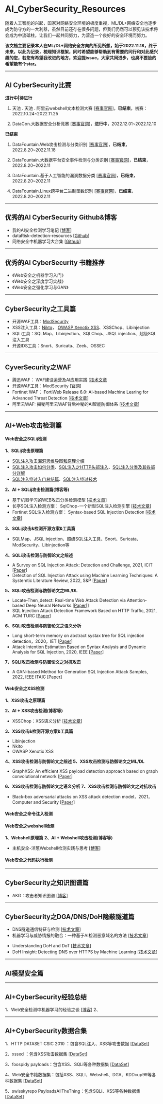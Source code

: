 # AI_CyberSecurity_Resources
随着人工智能的兴起，国家对网络安全环境的极度重视，ML/DL+网络安全也逐步成为防守方的一大利器，虽然目前还存在很多问题，但我们仍然可以预见该技术将会成为中流砥柱，让我们一起共同努力，为营造一个良好的安全环境而努力。  

**该文档主要记录本人在ML/DL+网络安全方向的所见所想，始于2022.11.18，终于未来，以此为记录，梳理知识框架，同时希望能够帮助到有需要的同行和对此感兴趣的您，若您有希望我改进的地方，欢迎提issue，大家共同进步，也臭不要脸的希望能有个star。**

---

## AI CyberSecurity比赛
**进行中|待进行**

1. 天池 . 天池 . 阿里云webshell文本检测大赛 [[赛事官网](https://tianchi.aliyun.com/competition/entrance/532035/introduction)]，**已结束**，初赛：2022.10.24~2022.11.25

2. DataCon.大数据安全分析竞赛 [[赛事官网](https://datacon.qianxin.com/datacon2022)]，**进行中**，2022.12.01~2022.12.10

**已结束**

1. DataFountain.Web攻击检测与分类识别 [[赛事官网](https://www.datafountain.cn/competitions/596)]，**已结束**， 2022.8.20~2022.11.18

2. DataFountain.大数据平台安全事件检测与分类识别 [[赛事官网](https://www.datafountain.cn/competitions/595)]，**已结束**，2022.8.20~2022.11
3. DataFountain.基于人工智能的漏洞数据分类 [[赛事官网](https://www.datafountain.cn/competitions/594)]，**已结束**，2022.8.20~2022.11
4. DataFountain.Linux跨平台二进制函数识别 [[赛事官网](https://www.datafountain.cn/competitions/593)]，**已结束**，2022.8.20~2022.11

---

## 优秀的AI CyberSecurity Github&博客
* 我的AI安全检测学习笔记 [[博客](https://4o4notfound.org/index.php/archives/127/)]
* dataRisk-detection-resources [[Github](https://github.com/LiaoWenzhe/dataRisk-detection-resources/blob/main/README_zh-CN.md)] 
* 网络安全中机器学习大合集 [[Github](https://github.com/jivoi/awesome-ml-for-cybersecurity/blob/master/README_ch.md)]

---

## 优秀的AI CyberSecurity 书籍推荐
* 《Web安全之机器学习入门》
* 《Web安全之深度学习实战》
* 《Web安全之强化学习与GAN》

---

## CyberSecurity之工具篇
* 开源WAF工具：[ModSecurity](http://www.modsecurity.cn/)
* XSS注入工具：[Nikto](https://github.com/sullo/nikto)，	[OWASP Xenotix XSS](https://github.com/ajinabraham/OWASP-Xenotix-XSS-Exploit-Framework)、XSSChop、Libinjection
* SQLi工具：SQLMap、Libinjection、SQLChop、JSQL injection、超级SQL注入工具
* 开源IDS工具：Snort、Suricata、Zeek、OSSEC

---

## CyverSecurity之WAF
* 腾迅WAF： WAF建设运营及AI应用实践 [[技术文章](https://security.tencent.com/index.php/blog/msg/145)
* 开源WAF工具：ModSecurity [[官网](http://www.modsecurity.cn/)]
* Fortinet WAF： FortiWeb Release 6.0: AI-based Machine Learing for Advanced Threat Detection [[技术文章](https://www.fortinet.com/blog/business-and-technology/fortiweb-release-6-0--ai-based-machine-learning-for-advanced-thr)]
* 阿里云WAF: 揭秘阿里云WAF背后神秘的AI智能防御体系 [[技术文章](https://developer.aliyun.com/article/723263?spm=a2c6h.14164896.0.0.7cc13a49u3CTps)]

---

## AI+Web攻击检测篇
#### Web安全之SQLij检测
**1、SQLij攻击原理篇**
* [SQL注入攻击漏洞思维导图和原理介绍](https://blog.csdn.net/sycamorelg/article/details/125148706?spm=1001.2014.3001.5502)
* [SQL注入攻击如何分类](https://www.jianshu.com/p/52f4a371c8b7)、[SQL注入之HTTP头部注入](https://blog.csdn.net/qq_52072846/article/details/123006267)、[SQL注入分类及其各部分详解](https://www.cnblogs.com/sunny11/p/14402679.html#_label3)
* [SQL注入绕过入门总结篇](https://www.freebuf.com/articles/web/281586.html)、[SQL注入绕过技术](https://blog.csdn.net/Likhaooo/article/details/122746954)

**2、AI + SQLij攻击检测篇(博客等)**

* 基于机器学习的WEB攻击分类检测模型 [[技术文章]( https://www.freebuf.com/news/184687.html)]
* 长亭SQL注入检测方案： SqlChop-一个新型SQL注入检测引擎 [[技术文章](https://blog.chaitin.cn/sqlchop-the-sqli-detection-engine/)]
* Fortinet SQL注入检测方案： Syntax-based SQL Injection Detection [[技术文章](https://help.fortinet.com/fweb/580/Content/FortiWeb/fortiweb-admin/syntaxbased_sqli_detect.htm#syntax-sqli-detect-builtin-template)]

**3、SQLij攻击&检测开源方案&工具篇**

* SQLMap、JSQL injection、超级SQL注入工具、Snort、Suricata、ModSecurity、Libinjection等

**4、SQLi攻击检测与防御论文之综述**

* A Survey on SQL Injection Attack: Detection and Challenge, 2021, ICIT [[Paper](https://ieeexplore.ieee.org/document/9491117)]
* Detection of SQL Injection Attack using Machine Learning Techniques: A Systemtic Literature Review, 2022, S&P [[Paper](https://www.mdpi.com/2624-800X/2/4/39/pdf)]

**5、SQLi攻击检测与防御论文之ML/DL**

* Locate-Then_detect: Real-time Web Attack Detection via Attention-based Deep Neural Networks [[Paper](https://www.ijcai.org/Proceedings/2019/0656.pdf)]]
* SQL Injection Attack Detection Framework Based on HTTP Traffic, 2021, ACM TURC [[Paper](https://dl.acm.org/doi/abs/10.1145/3472634.3474068)]

**6、SQLi攻击检测与防御论文之语义分析**

* Long short-term memory on abstract systax tree for SQL injection detection，2020，IET [[Paper](https://ietresearch.onlinelibrary.wiley.com/doi/10.1049/sfw2.12018)]
* Attack Intention Estimation Based on Syntax Analysis and Dynamic Analysis for SQL Injection, 2020, IEEE [[Paper](https://ieeexplore.ieee.org/abstract/document/9202752)]

**7、SQLi攻击检测与防御论文之对抗攻击**

* A GAN-based Method for Generation SQL Injection Attack Samples, 2022, IEEE ITAIC [[Paper](https://ieeexplore.ieee.org/document/9836726)]

#### Web安全之XSS检测
**1、XSS攻击之原理篇**

**2、AI + XSS攻击检测(博客等)**

* XSSChop：XSS语义分析 [[技术文章](https://blog.51cto.com/u_15127693/4117204)]

**3、XSS攻击&检测开源方案&工具篇**

* Libinjection
* Nkito
* OWASP Xenotix XSS

**4、XSS攻击检测与防御论文之综述**
**5、XSS攻击检测与防御论文之ML/DL**
* GraphXSS: An efficient XSS payload detection approach based on graph convolutional network [[Paper](https://dl.acm.org/doi/10.1016/j.cose.2021.102597)] 

**6、XSS攻击检测与防御论文之语义分析**
**7、XSS攻击检测与防御论文之对抗攻击**
* Black-box adversarial attacks on XSS attack detection model，2021，Computer and Security [[Paper](https://dl.acm.org/doi/10.1016/j.cose.2021.102554)]

#### Web安全之命令注入检测

#### Web安全之webshell检测
**1、Webshell原理篇**
**2、AI + Webshell攻击检测(博客等)**
* 主机安全-洋葱Webshell检测实践与思考 [[博客](https://security.tencent.com/index.php/blog/msg/152)]

#### Web安全之代码执行检测

---

## CyberSecurity之知识图谱篇
- AKG：攻击者知识图谱 [[博客](https://4o4notfound.org/index.php/category/%E5%AE%89%E5%85%A8%E7%AE%97%E6%B3%95/)]

---

## CyberSecurity之DGA/DNS/DoH隐蔽隧道篇
- DNS隧道通信特征与检测 [[技术文章](http://blog.nsfocus.net/dns-tunnel-communication-characteristics-detection/?from=timeline)]
- 机器学习与威胁情报的融合：一种基于AI检测恶意域名的方法 [[技术文章](https://www.freebuf.com/articles/es/187451.html)]

* Understanding DoH and DoT [[技术文章](https://incompass.netstar-inc.com/understanding-doh-and-dot/)]
* DoH Insight: Detecting DNS over HTTPS by Machine Learning [[技术文章](https://sappan-project.eu/wp-content/uploads/2020/09/DOH-2.pdf)]



---

## AI模型安全篇


---

## AI+CyberSecurity经验总结
1、Web安全检测中机器学习的经验之谈 [[博客](https://iami.xyz/ML-IN-Webshell-Detection-Advantages-And-Disadvantages/)]
2、

---

## AI+CyberSecurity数据合集
1、HTTP DATASET CSIC 2010 ：包含SQL注入、XSS等攻击数据 [[DataSet](https://www.tic.itefi.csic.es/dataset/)]

2、xssed ：包含XSS攻击数据集 [[DataSet](http://www.xssed.com/)]

3、foospidy payloads：包含XSS、SQLi等各种数据集 [[DataSet](https://github.com/foospidy/payloads)]

4、Web安全书籍数据集：包括XSS、SQLI、Webshell、DGA、KDDcup99等各种数据集 [[DataSet](https://github.com/duoergun0729/1book/tree/master/data)]

5、swisskyrepo PayloadsAllTheThing：包含SQLi、XSS等各种数据集 [[DataSet](https://github.com/swisskyrepo/PayloadsAllTheThing)]


